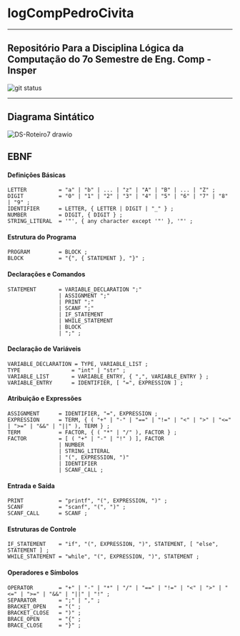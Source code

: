 # logCompPedroCivita
---
## Repositório Para a Disciplina Lógica da Computação do 7o Semestre de Eng. Comp - Insper

![git status](http://3.129.230.99/svg/pedrocivita/logCompPedroCivita/)

---
## Diagrama Sintático

![DS-Roteiro7 drawio](https://github.com/user-attachments/assets/ac69155a-0318-44c7-aeee-1ec3134e9f85)

## **EBNF**

#### **Definições Básicas**

```ebnf
LETTER          = "a" | "b" | ... | "z" | "A" | "B" | ... | "Z" ;
DIGIT           = "0" | "1" | "2" | "3" | "4" | "5" | "6" | "7" | "8" | "9" ;
IDENTIFIER      = LETTER, { LETTER | DIGIT | "_" } ;
NUMBER          = DIGIT, { DIGIT } ;
STRING_LITERAL  = '"', { any character except '"' }, '"' ;
```

#### **Estrutura do Programa**

```ebnf
PROGRAM         = BLOCK ;
BLOCK           = "{", { STATEMENT }, "}" ;
```

#### **Declarações e Comandos**

```ebnf
STATEMENT       = VARIABLE_DECLARATION ";"
                | ASSIGNMENT ";"
                | PRINT ";"
                | SCANF ";"
                | IF_STATEMENT
                | WHILE_STATEMENT
                | BLOCK
                | ";" ;
```

#### **Declaração de Variáveis**

```ebnf
VARIABLE_DECLARATION = TYPE, VARIABLE_LIST ;
TYPE                = "int" | "str" ;
VARIABLE_LIST       = VARIABLE_ENTRY, { ",", VARIABLE_ENTRY } ;
VARIABLE_ENTRY      = IDENTIFIER, [ "=", EXPRESSION ] ;
```

#### **Atribuição e Expressões**

```ebnf
ASSIGNMENT      = IDENTIFIER, "=", EXPRESSION ;
EXPRESSION      = TERM, { ( "+" | "-" | "==" | "!=" | "<" | ">" | "<=" | ">=" | "&&" | "||" ), TERM } ;
TERM            = FACTOR, { ( "*" | "/" ), FACTOR } ;
FACTOR          = [ ( "+" | "-" | "!" ) ], FACTOR
                | NUMBER
                | STRING_LITERAL
                | "(", EXPRESSION, ")"
                | IDENTIFIER
                | SCANF_CALL ;
```

#### **Entrada e Saída**

```ebnf
PRINT           = "printf", "(", EXPRESSION, ")" ;
SCANF           = "scanf", "(", ")" ;
SCANF_CALL      = SCANF ;
```

#### **Estruturas de Controle**

```ebnf
IF_STATEMENT    = "if", "(", EXPRESSION, ")", STATEMENT, [ "else", STATEMENT ] ;
WHILE_STATEMENT = "while", "(", EXPRESSION, ")", STATEMENT ;
```

#### **Operadores e Símbolos**

```ebnf
OPERATOR        = "+" | "-" | "*" | "/" | "==" | "!=" | "<" | ">" | "<=" | ">=" | "&&" | "||" | "!" ;
SEPARATOR       = ";" | "," ;
BRACKET_OPEN    = "(" ;
BRACKET_CLOSE   = ")" ;
BRACE_OPEN      = "{" ;
BRACE_CLOSE     = "}" ;
```
